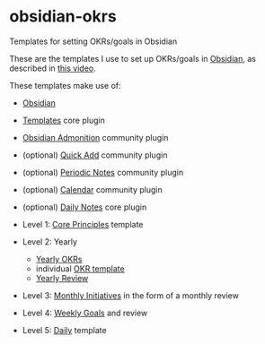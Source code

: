 # obsidian-okrs
Templates for setting OKRs/goals in Obsidian

These are the templates I use to set up OKRs/goals in [Obsidian](https://obsidian.md), as described in [this video](https://www.youtube.com/watch?v=T2Aeaq4sk7M).

These templates make use of:
- [Obsidian](https://obsidian.md)
- [Templates](https://help.obsidian.md/Plugins/Templates) core plugin
- [Obsidian Admonition](https://github.com/valentine195/obsidian-admonition) community plugin
- (optional) [Quick Add](https://github.com/chhoumann/quickadd) community plugin
- (optional) [Periodic Notes](https://github.com/liamcain/obsidian-periodic-notes) community plugin
- (optional) [Calendar](https://github.com/liamcain/obsidian-calendar-plugin) community plugin
- (optional) [Daily Notes](https://help.obsidian.md/Plugins/Daily+notes) core plugin

- Level 1: [Core Principles](https://github.com/nicolevanderhoeven/obsidian-okrs/blob/main/Core%20Principes.md) template
- Level 2: Yearly
    - [Yearly OKRs](https://github.com/nicolevanderhoeven/obsidian-okrs/blob/main/Yearly%20OKRs.md)
    - individual [OKR template](https://github.com/nicolevanderhoeven/obsidian-okrs/blob/main/Yearly%20Objective.md)
    - [Yearly Review](https://github.com/nicolevanderhoeven/obsidian-okrs/blob/main/Yearly%20Review.md)
- Level 3: [Monthly Initiatives](https://github.com/nicolevanderhoeven/obsidian-okrs/blob/main/Monthly%20Review.md) in the form of a monthly review
- Level 4: [Weekly Goals](https://github.com/nicolevanderhoeven/obsidian-okrs/blob/main/Weekly%20Review.md) and review
- Level 5: [Daily](https://github.com/nicolevanderhoeven/obsidian-okrs/blob/main/Daily.md) template